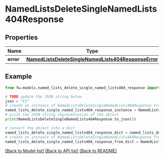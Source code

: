 # NamedListsDeleteSingleNamedLists404Response


## Properties

Name | Type | Description | Notes
------------ | ------------- | ------------- | -------------
**error** | [**NamedListsDeleteSingleNamedLists404ResponseError**](NamedListsDeleteSingleNamedLists404ResponseError.md) |  | [optional] 

## Example

```python
from fw.models.named_lists_delete_single_named_lists404_response import NamedListsDeleteSingleNamedLists404Response

# TODO update the JSON string below
json = "{}"
# create an instance of NamedListsDeleteSingleNamedLists404Response from a JSON string
named_lists_delete_single_named_lists404_response_instance = NamedListsDeleteSingleNamedLists404Response.from_json(json)
# print the JSON string representation of the object
print(NamedListsDeleteSingleNamedLists404Response.to_json())

# convert the object into a dict
named_lists_delete_single_named_lists404_response_dict = named_lists_delete_single_named_lists404_response_instance.to_dict()
# create an instance of NamedListsDeleteSingleNamedLists404Response from a dict
named_lists_delete_single_named_lists404_response_from_dict = NamedListsDeleteSingleNamedLists404Response.from_dict(named_lists_delete_single_named_lists404_response_dict)
```
[[Back to Model list]](../README.md#documentation-for-models) [[Back to API list]](../README.md#documentation-for-api-endpoints) [[Back to README]](../README.md)


